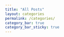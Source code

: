 ```yaml
---
title: "All Posts"
layout: categories
permalink: /categories/
category_bar: true
category_bar_sticky: true
---
```

